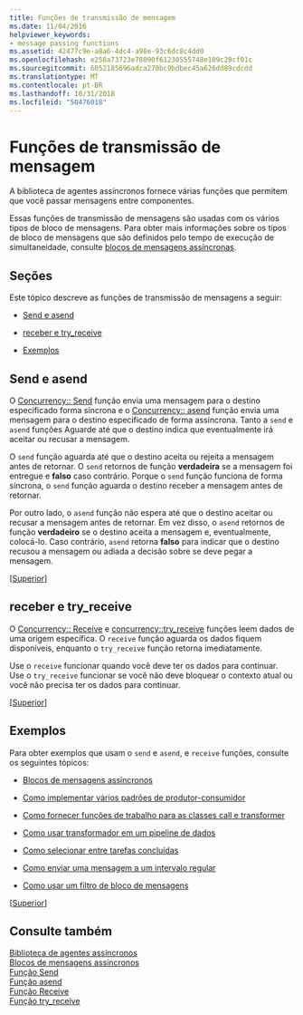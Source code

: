 ```yaml
---
title: Funções de transmissão de mensagem
ms.date: 11/04/2016
helpviewer_keywords:
- message passing functions
ms.assetid: 42477c9e-a8a6-4dc4-a98e-93c6dc8c4dd0
ms.openlocfilehash: e258a73723e78090f61230555748e109c28cf01c
ms.sourcegitcommit: 6052185696adca270bc9bdbec45a626dd89cdcdd
ms.translationtype: MT
ms.contentlocale: pt-BR
ms.lasthandoff: 10/31/2018
ms.locfileid: "50476018"
---
```

# <a name="message-passing-functions"></a>Funções de transmissão de mensagem

A biblioteca de agentes assíncronos fornece várias funções que permitem que você passar mensagens entre componentes.

Essas funções de transmissão de mensagens são usadas com os vários tipos de bloco de mensagens. Para obter mais informações sobre os tipos de bloco de mensagens que são definidos pelo tempo de execução de simultaneidade, consulte [blocos de mensagens assíncronas](../../parallel/concrt/asynchronous-message-blocks.md).

##  <a name="top"></a> Seções

Este tópico descreve as funções de transmissão de mensagens a seguir:

- [Send e asend](#send)

- [receber e try_receive](#receive)

- [Exemplos](#examples)

##  <a name="send"></a> Send e asend

O [Concurrency:: Send](reference/concurrency-namespace-functions.md#send) função envia uma mensagem para o destino especificado forma síncrona e o [Concurrency:: asend](reference/concurrency-namespace-functions.md#asend) função envia uma mensagem para o destino especificado de forma assíncrona. Tanto a `send` e `asend` funções Aguarde até que o destino indica que eventualmente irá aceitar ou recusar a mensagem.

O `send` função aguarda até que o destino aceita ou rejeita a mensagem antes de retornar. O `send` retornos de função **verdadeira** se a mensagem foi entregue e **falso** caso contrário. Porque o `send` função funciona de forma síncrona, o `send` função aguarda o destino receber a mensagem antes de retornar.

Por outro lado, o `asend` função não espera até que o destino aceitar ou recusar a mensagem antes de retornar. Em vez disso, o `asend` retornos de função **verdadeiro** se o destino aceita a mensagem e, eventualmente, colocá-lo. Caso contrário, `asend` retorna **falso** para indicar que o destino recusou a mensagem ou adiada a decisão sobre se deve pegar a mensagem.

[[Superior](#top)]

##  <a name="receive"></a> receber e try_receive

O [Concurrency:: Receive](reference/concurrency-namespace-functions.md#receive) e [concurrency::try_receive](reference/concurrency-namespace-functions.md#try_receive) funções leem dados de uma origem específica. O `receive` função aguarda os dados fiquem disponíveis, enquanto o `try_receive` função retorna imediatamente.

Use o `receive` funcionar quando você deve ter os dados para continuar. Use o `try_receive` funcionar se você não deve bloquear o contexto atual ou você não precisa ter os dados para continuar.

[[Superior](#top)]

##  <a name="examples"></a> Exemplos

Para obter exemplos que usam o `send` e `asend`, e `receive` funções, consulte os seguintes tópicos:

- [Blocos de mensagens assíncronos](../../parallel/concrt/asynchronous-message-blocks.md)

- [Como implementar vários padrões de produtor-consumidor](../../parallel/concrt/how-to-implement-various-producer-consumer-patterns.md)

- [Como fornecer funções de trabalho para as classes call e transformer](../../parallel/concrt/how-to-provide-work-functions-to-the-call-and-transformer-classes.md)

- [Como usar transformador em um pipeline de dados](../../parallel/concrt/how-to-use-transformer-in-a-data-pipeline.md)

- [Como selecionar entre tarefas concluídas](../../parallel/concrt/how-to-select-among-completed-tasks.md)

- [Como enviar uma mensagem a um intervalo regular](../../parallel/concrt/how-to-send-a-message-at-a-regular-interval.md)

- [Como usar um filtro de bloco de mensagens](../../parallel/concrt/how-to-use-a-message-block-filter.md)

[[Superior](#top)]

## <a name="see-also"></a>Consulte também

[Biblioteca de agentes assíncronos](../../parallel/concrt/asynchronous-agents-library.md)<br/>
[Blocos de mensagens assíncronos](../../parallel/concrt/asynchronous-message-blocks.md)<br/>
[Função Send](reference/concurrency-namespace-functions.md#send)<br/>
[Função asend](reference/concurrency-namespace-functions.md#asend)<br/>
[Função Receive](reference/concurrency-namespace-functions.md#receive)<br/>
[Função try_receive](reference/concurrency-namespace-functions.md#try_receive)

